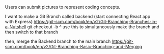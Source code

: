 Users can submit pictures to represent coding concepts.

I want to make a Git Branch called backend (start connecting React app with Express)
https://git-scm.com/book/en/v2/Git-Branching-Branches-in-a-Nutshell
git checkout -b <branch name>
^ use this to simultaneously make the branch and then switch to that branch

then, merge the Backend branch to the main branch
https://git-scm.com/book/en/v2/Git-Branching-Basic-Branching-and-Merging